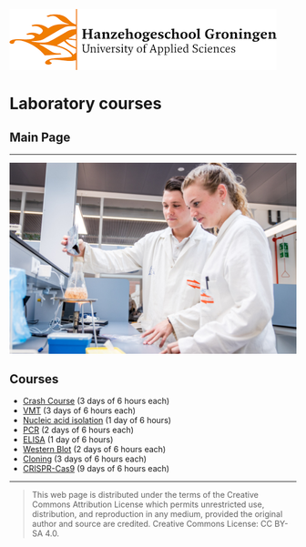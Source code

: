 ![Hanze](./hanze/hanze.png)

# Laboratory courses

## Main Page
---

![Pic](./impression/impression.jpg)

## Courses
- [Crash Course](./short/short.md) (3 days of 6 hours each)
- [VMT](./vmt/vmt.md) (3 days of 6 hours each)
- [Nucleic acid isolation](./nucleic_acid_isolation/nucleic_acid_isolation.md) (1 day of 6 hours)
- [PCR](./pcr/pcr.md) (2 days of 6 hours each)
- [ELISA](./elisa/elisa.md) (1 day of 6 hours)
- [Western Blot](./western_blot/western_blot.md) (2 days of 6 hours each)
- [Cloning](./cloning/cloning.md) (3 days of 6 hours each)
- [CRISPR-Cas9](./crispr/crispr.md) (9 days of 6 hours each)

--- 


>This web page is distributed under the terms of the Creative Commons Attribution License which permits unrestricted use, distribution, and reproduction in any medium, provided the original author and source are credited.
>Creative Commons License: CC BY-SA 4.0.

